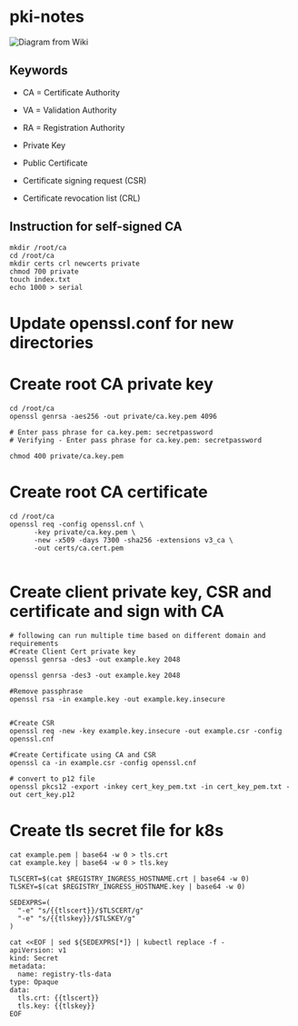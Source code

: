 # pki-notes

![Diagram from Wiki](https://upload.wikimedia.org/wikipedia/commons/3/34/Public-Key-Infrastructure.svg)


## Keywords
* CA = Certificate Authority
* VA = Validation Authority
* RA = Registration Authority

* Private Key
* Public Certificate
* Certificate signing request (CSR)
* Certificate revocation list (CRL)


## Instruction for self-signed CA
```
mkdir /root/ca
cd /root/ca
mkdir certs crl newcerts private
chmod 700 private
touch index.txt
echo 1000 > serial
```
# Update openssl.conf for new directories
# Create root CA private key
```
cd /root/ca
openssl genrsa -aes256 -out private/ca.key.pem 4096

# Enter pass phrase for ca.key.pem: secretpassword
# Verifying - Enter pass phrase for ca.key.pem: secretpassword

chmod 400 private/ca.key.pem
```
# Create root CA certificate
```
cd /root/ca
openssl req -config openssl.cnf \
      -key private/ca.key.pem \
      -new -x509 -days 7300 -sha256 -extensions v3_ca \
      -out certs/ca.cert.pem
      
```

# Create client private key, CSR and certificate and sign with CA

```
# following can run multiple time based on different domain and requirements
#Create Client Cert private key
openssl genrsa -des3 -out example.key 2048

openssl genrsa -des3 -out example.key 2048

#Remove passphrase
openssl rsa -in example.key -out example.key.insecure


#Create CSR
openssl req -new -key example.key.insecure -out example.csr -config openssl.cnf

#Create Certificate using CA and CSR
openssl ca -in example.csr -config openssl.cnf

# convert to p12 file
openssl pkcs12 -export -inkey cert_key_pem.txt -in cert_key_pem.txt -out cert_key.p12
```
# Create tls secret file for k8s
```
cat example.pem | base64 -w 0 > tls.crt
cat example.key | base64 -w 0 > tls.key

TLSCERT=$(cat $REGISTRY_INGRESS_HOSTNAME.crt | base64 -w 0)
TLSKEY=$(cat $REGISTRY_INGRESS_HOSTNAME.key | base64 -w 0)

SEDEXPRS=(
  "-e" "s/{{tlscert}}/$TLSCERT/g"
  "-e" "s/{{tlskey}}/$TLSKEY/g"
)

cat <<EOF | sed ${SEDEXPRS[*]} | kubectl replace -f -
apiVersion: v1
kind: Secret
metadata:
  name: registry-tls-data
type: Opaque
data:
  tls.crt: {{tlscert}}
  tls.key: {{tlskey}}
EOF  

```
